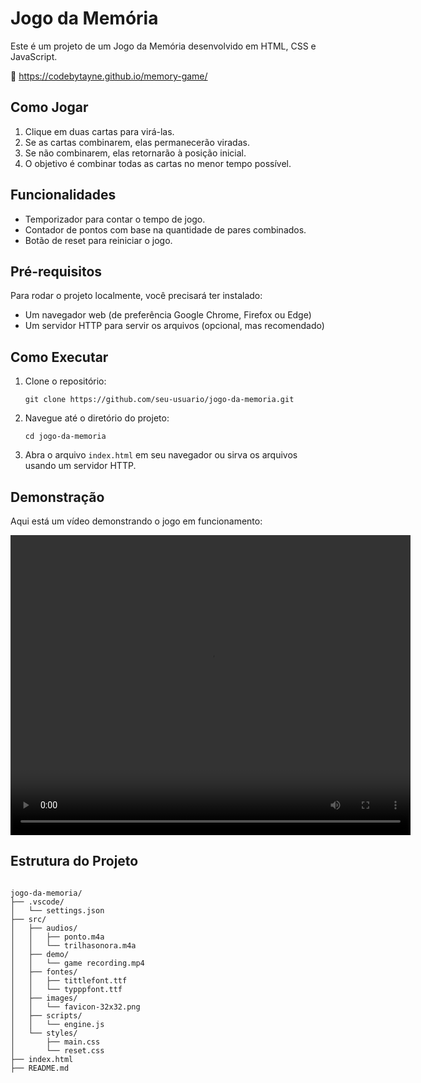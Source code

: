 <h1>Jogo da Memória</h1>

<p>Este é um projeto de um Jogo da Memória desenvolvido em HTML, CSS e JavaScript.</p>
<p> 🔗 <a href="https://codebytayne.github.io/memory-game/">https://codebytayne.github.io/memory-game/</a> </p>

<h2>Como Jogar</h2>
<ol>
  <li>Clique em duas cartas para virá-las.</li>
  <li>Se as cartas combinarem, elas permanecerão viradas.</li>
  <li>Se não combinarem, elas retornarão à posição inicial.</li>
  <li>O objetivo é combinar todas as cartas no menor tempo possível.</li>
</ol>

<h2>Funcionalidades</h2>
<ul>
  <li>Temporizador para contar o tempo de jogo.</li>
  <li>Contador de pontos com base na quantidade de pares combinados.</li>
  <li>Botão de reset para reiniciar o jogo.</li>
</ul>

<h2>Pré-requisitos</h2>
<p>Para rodar o projeto localmente, você precisará ter instalado:</p>
<ul>
  <li>Um navegador web (de preferência Google Chrome, Firefox ou Edge)</li>
  <li>Um servidor HTTP para servir os arquivos (opcional, mas recomendado)</li>
</ul>

<h2>Como Executar</h2>
<ol>
  <li>Clone o repositório:</li>
  <pre><code>git clone https://github.com/seu-usuario/jogo-da-memoria.git</code></pre>
  <li>Navegue até o diretório do projeto:</li>
  <pre><code>cd jogo-da-memoria</code></pre>
  <li>Abra o arquivo <code>index.html</code> em seu navegador ou sirva os arquivos usando um servidor HTTP.</li>
</ol>

<h2>Demonstração</h2>
<p>Aqui está um vídeo demonstrando o jogo em funcionamento:</p>
<video width="640" height="480" controls>
  <source src="./src/demo/game recording.mp4" type="video/mp4">
  Seu navegador não suporta o elemento de vídeo.
</video>

<h2>Estrutura do Projeto</h2>
<pre><code>
jogo-da-memoria/
├── .vscode/
│   └── settings.json
├── src/
│   ├── audios/
│   │   ├── ponto.m4a
│   │   └── trilhasonora.m4a
│   ├── demo/
│   │   └── game recording.mp4
│   ├── fontes/
│   │   ├── tittlefont.ttf
│   │   └── typppfont.ttf
│   ├── images/
│   │   └── favicon-32x32.png
│   ├── scripts/
│   │   └── engine.js
│   └── styles/
│       ├── main.css
│       └── reset.css
├── index.html
├── README.md
</code></pre>

